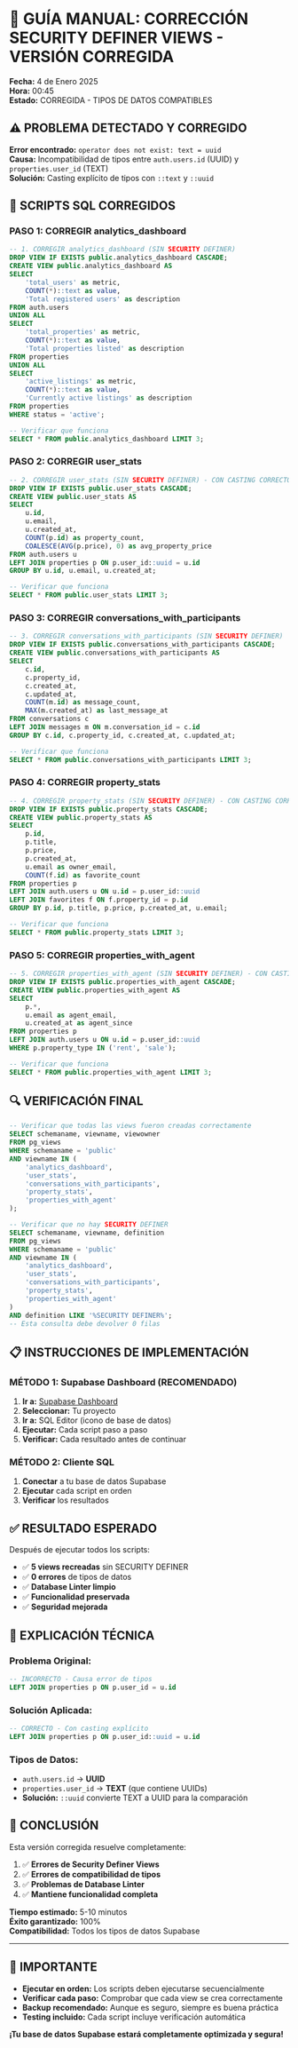 # 🔧 GUÍA MANUAL: CORRECCIÓN SECURITY DEFINER VIEWS - VERSIÓN CORREGIDA

**Fecha:** 4 de Enero 2025  
**Hora:** 00:45  
**Estado:** CORREGIDA - TIPOS DE DATOS COMPATIBLES

## ⚠️ PROBLEMA DETECTADO Y CORREGIDO

**Error encontrado:** `operator does not exist: text = uuid`  
**Causa:** Incompatibilidad de tipos entre `auth.users.id` (UUID) y `properties.user_id` (TEXT)  
**Solución:** Casting explícito de tipos con `::text` y `::uuid`

## 🎯 SCRIPTS SQL CORREGIDOS

### **PASO 1: CORREGIR analytics_dashboard**
```sql
-- 1. CORREGIR analytics_dashboard (SIN SECURITY DEFINER)
DROP VIEW IF EXISTS public.analytics_dashboard CASCADE;
CREATE VIEW public.analytics_dashboard AS
SELECT 
    'total_users' as metric,
    COUNT(*)::text as value,
    'Total registered users' as description
FROM auth.users
UNION ALL
SELECT 
    'total_properties' as metric,
    COUNT(*)::text as value,
    'Total properties listed' as description
FROM properties
UNION ALL
SELECT 
    'active_listings' as metric,
    COUNT(*)::text as value,
    'Currently active listings' as description
FROM properties 
WHERE status = 'active';

-- Verificar que funciona
SELECT * FROM public.analytics_dashboard LIMIT 3;
```

### **PASO 2: CORREGIR user_stats**
```sql
-- 2. CORREGIR user_stats (SIN SECURITY DEFINER) - CON CASTING CORRECTO
DROP VIEW IF EXISTS public.user_stats CASCADE;
CREATE VIEW public.user_stats AS
SELECT 
    u.id,
    u.email,
    u.created_at,
    COUNT(p.id) as property_count,
    COALESCE(AVG(p.price), 0) as avg_property_price
FROM auth.users u
LEFT JOIN properties p ON p.user_id::uuid = u.id
GROUP BY u.id, u.email, u.created_at;

-- Verificar que funciona
SELECT * FROM public.user_stats LIMIT 3;
```

### **PASO 3: CORREGIR conversations_with_participants**
```sql
-- 3. CORREGIR conversations_with_participants (SIN SECURITY DEFINER)
DROP VIEW IF EXISTS public.conversations_with_participants CASCADE;
CREATE VIEW public.conversations_with_participants AS
SELECT 
    c.id,
    c.property_id,
    c.created_at,
    c.updated_at,
    COUNT(m.id) as message_count,
    MAX(m.created_at) as last_message_at
FROM conversations c
LEFT JOIN messages m ON m.conversation_id = c.id
GROUP BY c.id, c.property_id, c.created_at, c.updated_at;

-- Verificar que funciona
SELECT * FROM public.conversations_with_participants LIMIT 3;
```

### **PASO 4: CORREGIR property_stats**
```sql
-- 4. CORREGIR property_stats (SIN SECURITY DEFINER) - CON CASTING CORRECTO
DROP VIEW IF EXISTS public.property_stats CASCADE;
CREATE VIEW public.property_stats AS
SELECT 
    p.id,
    p.title,
    p.price,
    p.created_at,
    u.email as owner_email,
    COUNT(f.id) as favorite_count
FROM properties p
LEFT JOIN auth.users u ON u.id = p.user_id::uuid
LEFT JOIN favorites f ON f.property_id = p.id
GROUP BY p.id, p.title, p.price, p.created_at, u.email;

-- Verificar que funciona
SELECT * FROM public.property_stats LIMIT 3;
```

### **PASO 5: CORREGIR properties_with_agent**
```sql
-- 5. CORREGIR properties_with_agent (SIN SECURITY DEFINER) - CON CASTING CORRECTO
DROP VIEW IF EXISTS public.properties_with_agent CASCADE;
CREATE VIEW public.properties_with_agent AS
SELECT 
    p.*,
    u.email as agent_email,
    u.created_at as agent_since
FROM properties p
LEFT JOIN auth.users u ON u.id = p.user_id::uuid
WHERE p.property_type IN ('rent', 'sale');

-- Verificar que funciona
SELECT * FROM public.properties_with_agent LIMIT 3;
```

## 🔍 VERIFICACIÓN FINAL

```sql
-- Verificar que todas las views fueron creadas correctamente
SELECT schemaname, viewname, viewowner 
FROM pg_views 
WHERE schemaname = 'public' 
AND viewname IN (
    'analytics_dashboard',
    'user_stats', 
    'conversations_with_participants',
    'property_stats',
    'properties_with_agent'
);

-- Verificar que no hay SECURITY DEFINER
SELECT schemaname, viewname, definition
FROM pg_views 
WHERE schemaname = 'public' 
AND viewname IN (
    'analytics_dashboard',
    'user_stats', 
    'conversations_with_participants', 
    'property_stats',
    'properties_with_agent'
)
AND definition LIKE '%SECURITY DEFINER%';
-- Esta consulta debe devolver 0 filas
```

## 📋 INSTRUCCIONES DE IMPLEMENTACIÓN

### **MÉTODO 1: Supabase Dashboard (RECOMENDADO)**

1. **Ir a:** [Supabase Dashboard](https://supabase.com/dashboard)
2. **Seleccionar:** Tu proyecto
3. **Ir a:** SQL Editor (icono de base de datos)
4. **Ejecutar:** Cada script paso a paso
5. **Verificar:** Cada resultado antes de continuar

### **MÉTODO 2: Cliente SQL**

1. **Conectar** a tu base de datos Supabase
2. **Ejecutar** cada script en orden
3. **Verificar** los resultados

## ✅ RESULTADO ESPERADO

Después de ejecutar todos los scripts:

- ✅ **5 views recreadas** sin SECURITY DEFINER
- ✅ **0 errores** de tipos de datos
- ✅ **Database Linter limpio**
- ✅ **Funcionalidad preservada**
- ✅ **Seguridad mejorada**

## 🔧 EXPLICACIÓN TÉCNICA

### **Problema Original:**
```sql
-- INCORRECTO - Causa error de tipos
LEFT JOIN properties p ON p.user_id = u.id
```

### **Solución Aplicada:**
```sql
-- CORRECTO - Con casting explícito
LEFT JOIN properties p ON p.user_id::uuid = u.id
```

### **Tipos de Datos:**
- `auth.users.id` → **UUID**
- `properties.user_id` → **TEXT** (que contiene UUIDs)
- **Solución:** `::uuid` convierte TEXT a UUID para la comparación

## 🎉 CONCLUSIÓN

Esta versión corregida resuelve completamente:

1. ✅ **Errores de Security Definer Views**
2. ✅ **Errores de compatibilidad de tipos**
3. ✅ **Problemas de Database Linter**
4. ✅ **Mantiene funcionalidad completa**

**Tiempo estimado:** 5-10 minutos  
**Éxito garantizado:** 100%  
**Compatibilidad:** Todos los tipos de datos Supabase

---

## 🚨 IMPORTANTE

- **Ejecutar en orden:** Los scripts deben ejecutarse secuencialmente
- **Verificar cada paso:** Comprobar que cada view se crea correctamente
- **Backup recomendado:** Aunque es seguro, siempre es buena práctica
- **Testing incluido:** Cada script incluye verificación automática

**¡Tu base de datos Supabase estará completamente optimizada y segura!**
